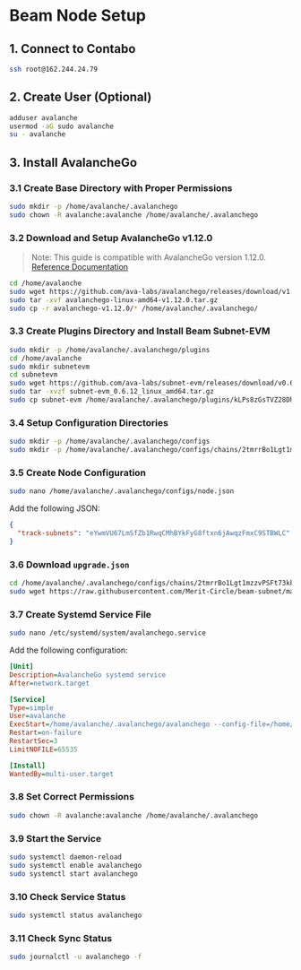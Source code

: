# Beam Node Setup

## 1. Connect to Contabo
```bash
ssh root@162.244.24.79
```

## 2. Create User (Optional)
```bash
adduser avalanche
usermod -aG sudo avalanche
su - avalanche
```

## 3. Install AvalancheGo

### 3.1 Create Base Directory with Proper Permissions
```bash
sudo mkdir -p /home/avalanche/.avalanchego
sudo chown -R avalanche:avalanche /home/avalanche/.avalanchego
```

### 3.2 Download and Setup AvalancheGo v1.12.0
> Note: This guide is compatible with AvalancheGo version 1.12.0. [Reference Documentation](https://docs.onbeam.com/chain/nodes/introduction)

```bash
cd /home/avalanche
sudo wget https://github.com/ava-labs/avalanchego/releases/download/v1.12.0/avalanchego-linux-amd64-v1.12.0.tar.gz
sudo tar -xvf avalanchego-linux-amd64-v1.12.0.tar.gz
sudo cp -r avalanchego-v1.12.0/* /home/avalanche/.avalanchego/
```

### 3.3 Create Plugins Directory and Install Beam Subnet-EVM
```bash
sudo mkdir -p /home/avalanche/.avalanchego/plugins
cd /home/avalanche
sudo mkdir subnetevm
cd subnetevm
sudo wget https://github.com/ava-labs/subnet-evm/releases/download/v0.6.12/subnet-evm_0.6.12_linux_amd64.tar.gz
sudo tar -xvzf subnet-evm_0.6.12_linux_amd64.tar.gz
sudo cp subnet-evm /home/avalanche/.avalanchego/plugins/kLPs8zGsTVZ28DhP1VefPCFbCgS7o5bDNez8JUxPVw9E6Ubbz
```

### 3.4 Setup Configuration Directories
```bash
sudo mkdir -p /home/avalanche/.avalanchego/configs
sudo mkdir -p /home/avalanche/.avalanchego/configs/chains/2tmrrBo1Lgt1mzzvPSFt73kkQKFas5d1AP88tv9cicwoFp8BSn
```

### 3.5 Create Node Configuration
```bash
sudo nano /home/avalanche/.avalanchego/configs/node.json
```
Add the following JSON:
```json
{
  "track-subnets": "eYwmVU67LmSfZb1RwqCMhBYkFyG8ftxn6jAwqzFmxC9STBWLC"
}
```

### 3.6 Download `upgrade.json`
```bash
cd /home/avalanche/.avalanchego/configs/chains/2tmrrBo1Lgt1mzzvPSFt73kkQKFas5d1AP88tv9cicwoFp8BSn
sudo wget https://raw.githubusercontent.com/Merit-Circle/beam-subnet/main/subnets/beam-mainnet/upgrade.json
```

### 3.7 Create Systemd Service File
```bash
sudo nano /etc/systemd/system/avalanchego.service
```
Add the following configuration:
```ini
[Unit]
Description=AvalancheGo systemd service
After=network.target

[Service]
Type=simple
User=avalanche
ExecStart=/home/avalanche/.avalanchego/avalanchego --config-file=/home/avalanche/.avalanchego/configs/node.json
Restart=on-failure
RestartSec=3
LimitNOFILE=65535

[Install]
WantedBy=multi-user.target
```

### 3.8 Set Correct Permissions
```bash
sudo chown -R avalanche:avalanche /home/avalanche/.avalanchego
```

### 3.9 Start the Service
```bash
sudo systemctl daemon-reload
sudo systemctl enable avalanchego
sudo systemctl start avalanchego
```

### 3.10 Check Service Status
```bash
sudo systemctl status avalanchego
```

### 3.11 Check Sync Status
```bash
sudo journalctl -u avalanchego -f

